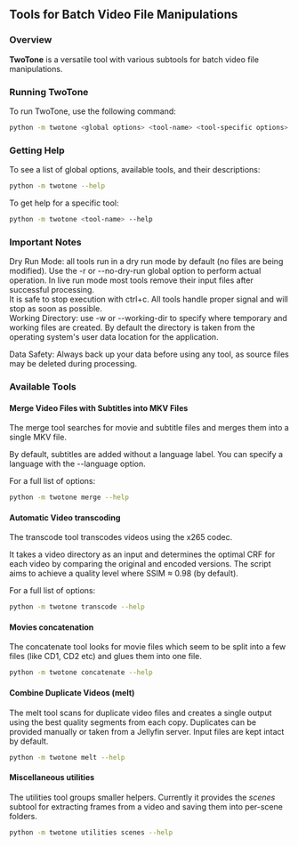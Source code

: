 ## Tools for Batch Video File Manipulations

### Overview

**TwoTone** is a versatile tool with various subtools for batch video file manipulations.

### Running TwoTone

To run TwoTone, use the following command:

```bash
python -m twotone <global options> <tool-name> <tool-specific options>
```

### Getting Help

To see a list of global options, available tools, and their descriptions:

```bash
python -m twotone --help
```

To get help for a specific tool:

```bash
python -m twotone <tool-name> --help
```

### Important Notes

Dry Run Mode: all tools run in a dry run mode by default (no files are being modified). Use the -r or --no-dry-run global option to perform actual operation. In live run mode most tools remove their input files after successful processing.<br/>
It is safe to stop execution with ctrl+c. All tools handle proper signal and will stop as soon as possible.<br/>
Working Directory: use -w or --working-dir to specify where temporary and working files are created. By default the directory is taken from the operating system's user data location for the application.<br/>

Data Safety: Always back up your data before using any tool, as source files may be deleted during processing.

### Available Tools
#### Merge Video Files with Subtitles into MKV Files

The merge tool searches for movie and subtitle files and merges them into a single MKV file.

By default, subtitles are added without a language label. You can specify a language with the --language option.

For a full list of options:

```bash
python -m twotone merge --help
```

#### Automatic Video transcoding

The transcode tool transcodes videos using the x265 codec.

It takes a video directory as an input and determines the optimal CRF for each video by comparing the original and encoded versions.
The script aims to achieve a quality level where SSIM ≈ 0.98 (by default).

For a full list of options:

```bash
python -m twotone transcode --help
```

#### Movies concatenation

The concatenate tool looks for movie files which seem to be split into a few files (like CD1, CD2 etc) and glues them into one file.

```bash
python -m twotone concatenate --help
```

#### Combine Duplicate Videos (melt)

The melt tool scans for duplicate video files and creates a single output using the best quality segments from each copy. Duplicates can be provided manually or taken from a Jellyfin server. Input files are kept intact by default.

```bash
python -m twotone melt --help
```

#### Miscellaneous utilities

The utilities tool groups smaller helpers. Currently it provides the *scenes* subtool for extracting frames from a video and saving them into per-scene folders.

```bash
python -m twotone utilities scenes --help
```
